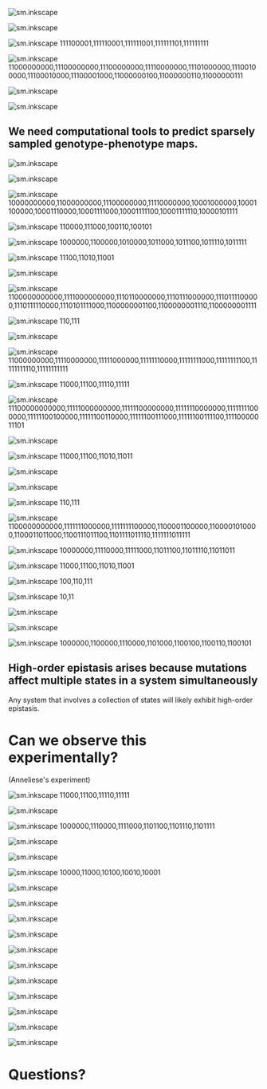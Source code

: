 <!-- This is test -->

![sm.inkscape](slides/slide-title.svg)

>>>>>>>>>>>>>>>>>>>>>>>>>>>>>>>>>>

![sm.inkscape](slides/slide-proteins-are-amazing.svg)

>>>>>>>>>>>>>>>>>>>>>>>>>>>>>>>>>>

![sm.inkscape](slides/slide-sequence-space.svg) 111100001,111110001,111111001,111111101,111111111

>>>>>>>>>>>>>>>>>>>>>>>>>>>>>>>>>>

<!-- Protein evolution depends on the genotype-phenotype map. (wordgame) -->

![sm.inkscape](slides/slide-wordgame.svg) 11000000000,11100000000,11100000000,11110000000,11101000000,11100100000,11100010000,11100001000,11000000100,11000000110,11000000111

>>>>>>>>>>>>>>>>>>>>>>>>>>>>>>>>>>

<!-- questions -->

![sm.inkscape](slides/slide-questions.svg)

>>>>>>>>>>>>>>>>>>>>>>>>>>>>>>>>>>

<!-- Genotype-phenotypes maps are intractable. -->

![sm.inkscape](slides/slide-gpm-size.svg)

>>>>>>>>>>>>>>>>>>>>>>>>>>>>>>>>>>

## We need computational tools to predict sparsely sampled genotype-phenotype maps.

>>>>>>>>>>>>>>>>>>>>>>>>>>>>>>>>>>

![sm.inkscape](slides/slide-prediction-is-hard.svg)

>>>>>>>>>>>>>>>>>>>>>>>>>>>>>>>>>>

<!-- Outline talk -->

![sm.inkscape](slides/slide-outline-phd.svg)

>>>>>>>>>>>>>>>>>>>>>>>>>>>>>>>>>>

<!-- Intro to PfCRT -->

![sm.inkscape](slides/slide-pfcrt-intro.svg) 10000000000,11000000000,11100000000,11110000000,10001000000,10001100000,10001110000,10001111000,10001111100,10001111110,10000101111

>>>>>>>>>>>>>>>>>>>>>>>>>>>>>>>>>>

<!-- PfCRT empty network -->

![sm.inkscape](slides/slide-pfcrt-wordgame.svg) 110000,111000,100110,100101

>>>>>>>>>>>>>>>>>>>>>>>>>>>>>>>>>>

<!-- Introduce collaboration -->

![sm.inkscape](slides/slide-pfcrt-collab.svg) 1000000,1100000,1010000,1011000,1011100,1011110,1011111

>>>>>>>>>>>>>>>>>>>>>>>>>>>>>>>>>>

<!-- Introduce collaboration -->

![sm.inkscape](slides/slide-pfcrt-traj.svg) 11100,11010,11001

>>>>>>>>>>>>>>>>>>>>>>>>>>>>>>>>>>

![sm.inkscape](slides/slide-malaria-question.svg)

>>>>>>>>>>>>>>>>>>>>>>>>>>>>>>>>>>

![sm.inkscape](slides/slide-model.svg) 1100000000000,1111000000000,1110110000000,1110111000000,1110111100000,1110111110000,1110101111000,1100000001100,1100000001110,1100000001111


>>>>>>>>>>>>>>>>>>>>>>>>>>>>>>>>>>

![sm.inkscape](slides/slide-add-prediction.svg) 110,111

>>>>>>>>>>>>>>>>>>>>>>>>>>>>>>>>>>

![sm.inkscape](slides/slide-what-to-do-about-epistasis.svg)

>>>>>>>>>>>>>>>>>>>>>>>>>>>>>>>>>>

![sm.inkscape](slides/slide-high-order.svg) 11000000000,11110000000,11111000000,11111110000,11111111000,11111111100,11111111110,11111111111

>>>>>>>>>>>>>>>>>>>>>>>>>>>>>>>>>>

![sm.inkscape](slides/slide-global-intro.svg) 11000,11100,11110,11111

>>>>>>>>>>>>>>>>>>>>>>>>>>>>>>>>>>

![sm.inkscape](slides/slide-global-model.svg) 11100000000000,11111000000000,11111100000000,11111110000000,11111111000000,11111100100000,11111100110000,11111100111000,11111100111100,11110000011101

>>>>>>>>>>>>>>>>>>>>>>>>>>>>>>>>>>

![sm.inkscape](slides/slide-global-experimental.svg)

>>>>>>>>>>>>>>>>>>>>>>>>>>>>>>>>>>

![sm.inkscape](slides/slide-global-predictions.svg) 11000,11100,11010,11011

>>>>>>>>>>>>>>>>>>>>>>>>>>>>>>>>>>

<!-- How should we treat the remaining epistasis -->

![sm.inkscape](slides/slide-remaining-epistasis.svg)

>>>>>>>>>>>>>>>>>>>>>>>>>>>>>>>>>>

<!-- Should we add a high-order model? -->

![sm.inkscape](slides/slide-remaining-high-order.svg)

<!-- Is epistasis common in experimental maps -->

>>>>>>>>>>>>>>>>>>>>>>>>>>>>>>>>>>

<!-- High-order epistasis is ubiquitous in experimental maps -->

![sm.inkscape](slides/slide-local-experimental.svg) 110,111

>>>>>>>>>>>>>>>>>>>>>>>>>>>>>>>>>>

<!-- Do they matter for evolution? -->

![sm.inkscape](slides/slide-he-matter-for-evolution.svg) 1100000000000,1111111000000,1111111100000,1100001100000,1100001010000,1100011011000,1100111011100,1101111011110,1111111011111

>>>>>>>>>>>>>>>>>>>>>>>>>>>>>>>>>>

![sm.inkscape](slides/slide-high-order-model.svg) 10000000,11110000,11111000,11011100,11011110,11011011

>>>>>>>>>>>>>>>>>>>>>>>>>>>>>>>>>>

![sm.inkscape](slides/slide-local-predictions.svg) 11000,11100,11010,11001

>>>>>>>>>>>>>>>>>>>>>>>>>>>>>>>>>>

![sm.inkscape](slides/slide-model-summary.svg) 100,110,111

>>>>>>>>>>>>>>>>>>>>>>>>>>>>>>>>>>

![sm.inkscape](slides/slide-where-he-comes-from.svg) 10,11

>>>>>>>>>>>>>>>>>>>>>>>>>>>>>>>>>>

<!-- Intro to ensembles -->

![sm.inkscape](slides/slide-ensemble-epistasis.svg)

>>>>>>>>>>>>>>>>>>>>>>>>>>>>>>>>>>

<!-- Ensemble double mutant cycle -->

![sm.inkscape](slides/slide-ensemble-mutant-cycle.svg)

>>>>>>>>>>>>>>>>>>>>>>>>>>>>>>>>>>

![sm.inkscape](slides/slide-lattice-intro.svg) 1000000,1100000,1110000,1101000,1100100,1100110,1100101

>>>>>>>>>>>>>>>>>>>>>>>>>>>>>>>>>>

## High-order epistasis arises because mutations affect multiple states in a system simultaneously

Any system that involves a collection of states will likely exhibit high-order epistasis.

>>>>>>>>>>>>>>>>>>>>>>>>>>>>>>>>>>

# Can we observe this experimentally?

(Anneliese's experiment)


>>>>>>>>>>>>>>>>>>>>>>>>>>>>>>>>>>

<!-- How should we treat epistasis -->

![sm.inkscape](slides/slide-epistasis-as-uncertainty.svg) 11000,11100,11110,11111

>>>>>>>>>>>>>>>>>>>>>>>>>>>>>>>>>>

![sm.inkscape](slides/slide-best-model.svg)

>>>>>>>>>>>>>>>>>>>>>>>>>>>>>>>>>>

![sm.inkscape](slides/slide-nobs-power.svg) 1000000,1110000,1111000,1101100,1101110,1101111

>>>>>>>>>>>>>>>>>>>>>>>>>>>>>>>>>>

![sm.inkscape](slides/slide-calibration-curve.svg)

>>>>>>>>>>>>>>>>>>>>>>>>>>>>>>>>>>

![sm.inkscape](slides/slide-best-model-x.svg)

>>>>>>>>>>>>>>>>>>>>>>>>>>>>>>>>>>

![sm.inkscape](slides/slide-pred-pfcrt-map.svg) 10000,11000,10100,10010,10001

>>>>>>>>>>>>>>>>>>>>>>>>>>>>>>>>>>

![sm.inkscape](slides/slide-conclusions.svg)

>>>>>>>>>>>>>>>>>>>>>>>>>>>>>>>>>>

![sm.inkscape](slides/slide-conclusions-epistasis.svg)

>>>>>>>>>>>>>>>>>>>>>>>>>>>>>>>>>>

![sm.inkscape](slides/slide-conclusions-pfcrt.svg)

>>>>>>>>>>>>>>>>>>>>>>>>>>>>>>>>>>

![sm.inkscape](slides/slide-future-directions.svg)

>>>>>>>>>>>>>>>>>>>>>>>>>>>>>>>>>>

![sm.inkscape](slides/slide-python-packages.svg)

>>>>>>>>>>>>>>>>>>>>>>>>>>>>>>>>>>

![sm.inkscape](slides/slide-open-source.svg)

>>>>>>>>>>>>>>>>>>>>>>>>>>>>>>>>>>

![sm.inkscape](slides/slide-phylogenetics.svg)

>>>>>>>>>>>>>>>>>>>>>>>>>>>>>>>>>>

![sm.inkscape](slides/slide-acknowledgments.svg)

>>>>>>>>>>>>>>>>>>>>>>>>>>>>>>>>>>

![sm.inkscape](slides/slide-people-i-admire.svg)

>>>>>>>>>>>>>>>>>>>>>>>>>>>>>>>>>>

![sm.inkscape](slides/slide-wife.svg)

>>>>>>>>>>>>>>>>>>>>>>>>>>>>>>>>>>

![sm.inkscape](slides/slide-family.svg)

>>>>>>>>>>>>>>>>>>>>>>>>>>>>>>>>>>

# Questions?
